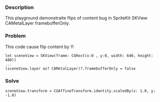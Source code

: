 ### Description
This playground demonstraite flips of content bug in SpriteKit SKView CAMetalLayer framebufferOnly.

### Problem
This code cause flip content by Y:
```
let sceneView = SKView(frame: CGRect(x:0 , y:0, width: 640, height: 480))
...
(sceneView.layer as? CAMetalLayer)?.framebufferOnly = false
```

### Solve
```
sceneView.transform = CGAffineTransform.identity.scaledBy(x: 1.0, y: -1.0)
```